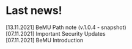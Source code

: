 # Last news!

[13.11.2021] BeMU Path note (v.1.0.4 - snapshot) </br>
[07.11.2021] Important Security Updates </br>
[07.11.2021] BeMU Introduction </br>